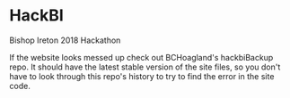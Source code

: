 # HackBI
Bishop Ireton 2018 Hackathon

If the website looks messed up check out BCHoagland's hackbiBackup repo. It should have the latest stable version of the site files, so you don't have to look through this repo's history to try to find the error in the site code.
